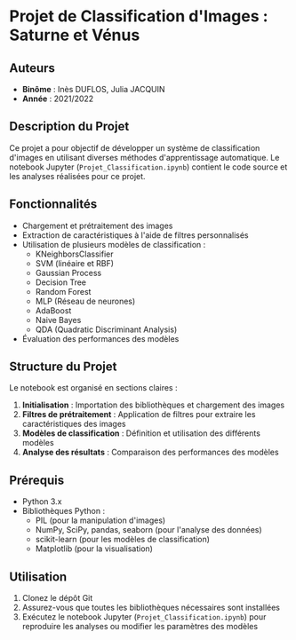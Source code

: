 # Projet de Classification d'Images : Saturne et Vénus

## Auteurs
- **Binôme** : Inès DUFLOS, Julia JACQUIN  
- **Année** : 2021/2022  

## Description du Projet
Ce projet a pour objectif de développer un système de classification d'images en utilisant diverses méthodes d'apprentissage automatique. Le notebook Jupyter (`Projet_Classification.ipynb`) contient le code source et les analyses réalisées pour ce projet.

## Fonctionnalités
- Chargement et prétraitement des images  
- Extraction de caractéristiques à l'aide de filtres personnalisés  
- Utilisation de plusieurs modèles de classification :  
  - KNeighborsClassifier  
  - SVM (linéaire et RBF)  
  - Gaussian Process  
  - Decision Tree  
  - Random Forest  
  - MLP (Réseau de neurones)  
  - AdaBoost  
  - Naive Bayes  
  - QDA (Quadratic Discriminant Analysis)  
- Évaluation des performances des modèles  

## Structure du Projet
Le notebook est organisé en sections claires :  
1. **Initialisation** : Importation des bibliothèques et chargement des images  
2. **Filtres de prétraitement** : Application de filtres pour extraire les caractéristiques des images  
3. **Modèles de classification** : Définition et utilisation des différents modèles  
4. **Analyse des résultats** : Comparaison des performances des modèles  

## Prérequis
- Python 3.x  
- Bibliothèques Python :  
  - PIL (pour la manipulation d'images)  
  - NumPy, SciPy, pandas, seaborn (pour l'analyse des données)  
  - scikit-learn (pour les modèles de classification)  
  - Matplotlib (pour la visualisation)  

## Utilisation
1. Clonez le dépôt Git  
2. Assurez-vous que toutes les bibliothèques nécessaires sont installées  
3. Exécutez le notebook Jupyter (`Projet_Classification.ipynb`) pour reproduire les analyses ou modifier les paramètres des modèles  
